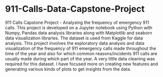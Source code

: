 # 911-Calls-Data-Capstone-Project
911 Calls Capstone Project - Analysing the frequency of emergency 911 calls.
This project is developed on a Jupyter notebook using Python with Numpy, Pandas data analysis libraries along with Matplotlib and seaborn data visualization libraries. The dataset is used from Kaggle for data analysis.
This project involves the exploratory data analysis and data visualization of the frequency of 911 emergency calls made throughout the time of the year and also for which common reasons/incidents 911 calls are usually made during which part of the year.
A very little data cleaning was required for this dataset. I have focused more on creating new features and generating various kinds of plots to get insights from the data.
